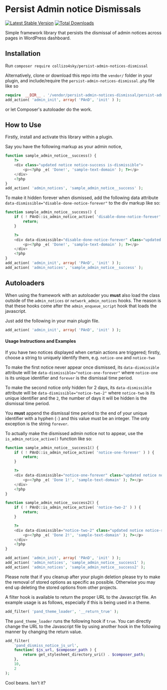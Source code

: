 # Persist Admin notice Dismissals
[![Latest Stable Version](https://poser.pugx.org/collizo4sky/persist-admin-notices-dismissal/v/stable)](https://packagist.org/packages/collizo4sky/persist-admin-notices-dismissal)
[![Total Downloads](https://poser.pugx.org/collizo4sky/persist-admin-notices-dismissal/downloads)](https://packagist.org/packages/collizo4sky/persist-admin-notices-dismissal)

Simple framework library that persists the dismissal of admin notices across pages in WordPress dashboard.

## Installation

Run `composer require collizo4sky/persist-admin-notices-dismissal`

Alternatively, clone or download this repo into the `vendor/` folder in your plugin, and include/require the `persist-admin-notices-dismissal.php` file like so

```php
require  __DIR__ . '/vendor/persist-admin-notices-dismissal/persist-admin-notices-dismissal.php';
add_action( 'admin_init', array( 'PAnD', 'init' ) );
```

or let Composer's autoloader do the work.

## How to Use
Firstly, install and activate this library within a plugin.

Say you have the following markup as your admin notice,


```php
function sample_admin_notice__success() {
	?>
	<div class="updated notice notice-success is-dismissible">
    	<p><?php _e( 'Done!', 'sample-text-domain' ); ?></p>
	</div>
	<?php
}
add_action( 'admin_notices', 'sample_admin_notice__success' );
```

To make it hidden forever when dismissed, add the following data attribute `data-dismissible="disable-done-notice-forever"` to the div markup like so:


```php
function sample_admin_notice__success() {
	if ( ! PAnD::is_admin_notice_active( 'disable-done-notice-forever' ) ) {
		return;
	}

	?>
	<div data-dismissible="disable-done-notice-forever" class="updated notice notice-success is-dismissible">
		<p><?php _e( 'Done!', 'sample-text-domain' ); ?></p>
	</div>
	<?php
}
add_action( 'admin_init', array( 'PAnD', 'init' ) );
add_action( 'admin_notices', 'sample_admin_notice__success' );
```

## Autoloaders
When using the framework with an autoloader you **must** also load the class outside of the `admin_notices` or `network_admin_notices` hooks. The reason is that these hooks come after the `admin_enqueue_script` hook that loads the javascript.

Just add the following in your main plugin file.

```php
add_action( 'admin_init', array( 'PAnD', 'init' ) );
```

#### Usage Instructions and Examples
If you have two notices displayed when certain actions are triggered; firstly, choose a string to uniquely identify them, e.g. `notice-one` and `notice-two`

To make the first notice never appear once dismissed, its `data-dismissible` attribute will be `data-dismissible="notice-one-forever"` where `notice-one` is its unique identifier and `forever` is the dismissal time period.

To make the second notice only hidden for 2 days, its `data-dismissible` attribute will be `data-dismissible="notice-two-2"` where `notice-two` is its unique identifier and the `2`, the number of days it will be hidden is the dismissal time period.

You **must** append the dismissal time period to the end of your unique identifier with a hyphen (`-`) and this value must be an integer. The only exception is the string `forever`.

To actually make the dismissed admin notice not to appear, use the `is_admin_notice_active()` function like so:


```php
function sample_admin_notice__success1() {
	if ( ! PAnD::is_admin_notice_active( 'notice-one-forever' ) ) {
		return;
	}

	?>
	<div data-dismissible="notice-one-forever" class="updated notice notice-success is-dismissible">
		<p><?php _e( 'Done 1!', 'sample-text-domain' ); ?></p>
	</div>
	<?php
}

function sample_admin_notice__success2() {
	if ( ! PAnD::is_admin_notice_active( 'notice-two-2' ) ) {
		return;
	}

	?>
	<div data-dismissible="notice-two-2" class="updated notice notice-success is-dismissible">
		<p><?php _e( 'Done 2!', 'sample-text-domain' ); ?></p>
	</div>
	<?php
}

add_action( 'admin_init', array( 'PAnD', 'init' ) );
add_action( 'admin_notices', 'sample_admin_notice__success1' );
add_action( 'admin_notices', 'sample_admin_notice__success2' );
```

Please note that if you cleanup after your plugin deletion please try to make the removal of stored options as specific as possible. Otherwise you may end up deleting the stored options from other projects.

A filter hook is available to return the proper URL to the Javascript file. An example usage is as follows, especially if this is being used in a theme.

```php
add_filter( 'pand_theme_loader', '__return_true' );
```

The `pand_theme_loader` runs the following hook if `true`. You can directly change the URL to the Javascript file by using another hook in the following manner by changing the return value.

```php
add_filter(
	'pand_dismiss_notice_js_url',
	function( $js_url, $composer_path ) {
		return get_stylesheet_directory_uri() . $composer_path;
	},
	10,
	2
);
```

Cool beans. Isn't it?
